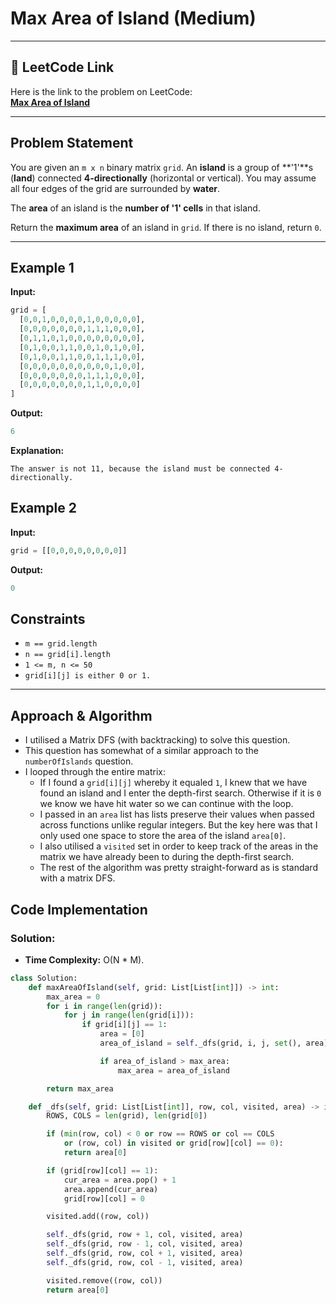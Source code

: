 # Max Area of Island (Medium)

---

## 🔗 LeetCode Link

Here is the link to the problem on LeetCode:  
[**Max Area of Island**](https://leetcode.com/problems/max-area-of-island/)

---

## Problem Statement

You are given an `m x n` binary matrix `grid`. An **island** is a group of **'1'**s (**land**) connected **4-directionally** (horizontal or vertical). You may assume all four edges of the grid are surrounded by **water**.

The **area** of an island is the **number of '1' cells** in that island.

Return the **maximum area** of an island in `grid`. If there is no island, return `0`.

---

## **Example 1**

**Input:**

```python
grid = [
  [0,0,1,0,0,0,0,1,0,0,0,0,0],
  [0,0,0,0,0,0,0,1,1,1,0,0,0],
  [0,1,1,0,1,0,0,0,0,0,0,0,0],
  [0,1,0,0,1,1,0,0,1,0,1,0,0],
  [0,1,0,0,1,1,0,0,1,1,1,0,0],
  [0,0,0,0,0,0,0,0,0,0,1,0,0],
  [0,0,0,0,0,0,0,1,1,1,0,0,0],
  [0,0,0,0,0,0,0,1,1,0,0,0,0]
]
```

**Output:**

```python
6
```

**Explanation:**

```plaintext
The answer is not 11, because the island must be connected 4-directionally.
```

## **Example 2**

**Input:**

```python
grid = [[0,0,0,0,0,0,0,0]]
```

**Output:**

```python
0
```

## Constraints

- `m == grid.length`
- `n == grid[i].length`
- `1 <= m, n <= 50`
- `grid[i][j] is either 0 or 1.`

---

## Approach & Algorithm

- I utilised a Matrix DFS (with backtracking) to solve this question.
- This question has somewhat of a similar approach to the `numberOfIslands` question.
- I looped through the entire matrix:
  - If I found a `grid[i][j]` whereby it equaled `1`, I knew that we have found an island and I enter the depth-first search. Otherwise if it is `0` we know we have hit water so we can continue with the loop.
  - I passed in an `area` list has lists preserve their values when passed across functions unlike regular integers. But the key here was that I only used one space to store the area of the island `area[0]`.
  - I also utilised a `visited` set in order to keep track of the areas in the matrix we have already been to during the depth-first search.
  - The rest of the algorithm was pretty straight-forward as is standard with a matrix DFS.

## Code Implementation

### Solution:

- **Time Complexity:** O(N \* M).

```python
class Solution:
    def maxAreaOfIsland(self, grid: List[List[int]]) -> int:
        max_area = 0
        for i in range(len(grid)):
            for j in range(len(grid[i])):
                if grid[i][j] == 1:
                    area = [0]
                    area_of_island = self._dfs(grid, i, j, set(), area)

                    if area_of_island > max_area:
                        max_area = area_of_island

        return max_area

    def _dfs(self, grid: List[List[int]], row, col, visited, area) -> int:
        ROWS, COLS = len(grid), len(grid[0])

        if (min(row, col) < 0 or row == ROWS or col == COLS
            or (row, col) in visited or grid[row][col] == 0):
            return area[0]

        if (grid[row][col] == 1):
            cur_area = area.pop() + 1
            area.append(cur_area)
            grid[row][col] = 0

        visited.add((row, col))

        self._dfs(grid, row + 1, col, visited, area)
        self._dfs(grid, row - 1, col, visited, area)
        self._dfs(grid, row, col + 1, visited, area)
        self._dfs(grid, row, col - 1, visited, area)

        visited.remove((row, col))
        return area[0]
```
